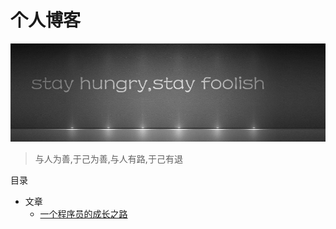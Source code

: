 # 个人博客

![img.png](https://github.com/feng6917/blog/blob/main/asserts/stay.01.jpg)

> 与人为善,于己为善,与人有路,于己有退

目录

* 文章
  * [一个程序员的成长之路](https://github.com/fouber/blog/issues/41)
